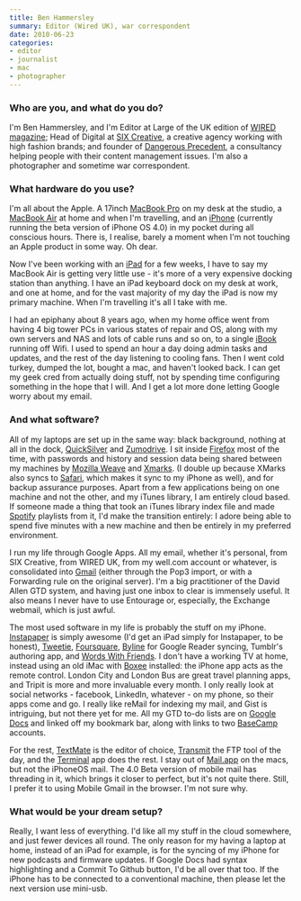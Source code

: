 ```yaml
---
title: Ben Hammersley
summary: Editor (Wired UK), war correspondent
date: 2010-06-23
categories:
- editor
- journalist
- mac
- photographer
---
```


### Who are you, and what do you do?

I'm Ben Hammersley, and I'm Editor at Large of the UK edition of [WIRED magazine](http://www.wired.co.uk/ "The UK version of WIRED."); Head of Digital at [SIX Creative](http://www.six-creative.com/ "SIX, a creative agency."), a creative agency working with high fashion brands; and founder of [Dangerous Precedent](http://www.dangerousprecedent.com/ "Ben's consultancy."), a consultancy helping people with their content management issues. I'm also a photographer and sometime war correspondent.

### What hardware do you use?

I'm all about the Apple. A 17inch [MacBook Pro][macbook-pro] on my desk at the studio, a [MacBook Air][macbook-air] at home and when I'm travelling, and an [iPhone][] (currently running the beta version of iPhone OS 4.0) in my pocket during all conscious hours. There is, I realise, barely a moment when I'm not touching an Apple product in some way. Oh dear.

Now I've been working with an [iPad][] for a few weeks, I have to say my MacBook Air is getting very little use - it's more of a very expensive docking station than anything. I have an iPad keyboard dock on my desk at work, and one at home, and for the vast majority of my day the iPad is now my primary machine. When I'm travelling it's all I take with me.

I had an epiphany about 8 years ago, when my home office went from having 4 big tower PCs in various states of repair and OS, along with my own servers and NAS and lots of cable runs and so on, to a single [iBook][] running off Wifi. I used to spend an hour a day doing admin tasks and updates, and the rest of the day listening to cooling fans. Then I went cold turkey, dumped the lot, bought a mac, and haven't looked back. I can get my geek cred from actually doing stuff, not by spending time configuring something in the hope that I will. And I get a lot more done letting Google worry about my email.

### And what software?

All of my laptops are set up in the same way: black background, nothing at all in the dock, [QuickSilver][] and [Zumodrive][]. I sit inside [Firefox][] most of the time, with passwords and history and session data being shared between my machines by [Mozilla Weave][weave] and [Xmarks][]. (I double up because XMarks also syncs to [Safari][], which makes it sync to my iPhone as well), and for backup assurance purposes. Apart from a few applications being on one machine and not the other, and my iTunes library, I am entirely cloud based. If someone made a thing that took an iTunes library index file and made [Spotify][] playlists from it, I'd make the transition entirely: I adore being able to spend five minutes with a new machine and then be entirely in my preferred environment.

I run my life through Google Apps. All my email, whether it's personal, from SIX Creative, from WIRED UK, from my well.com account or whatever, is consolidated into [Gmail][] (either through the Pop3 import, or with a Forwarding rule on the original server). I'm a big practitioner of the David Allen GTD system, and having just one inbox to clear is immensely useful. It also means I never have to use Entourage or, especially, the Exchange webmail, which is just awful.

The most used software in my life is probably the stuff on my iPhone. [Instapaper][instapaper-ios] is simply awesome (I'd get an iPad simply for Instapaper, to be honest), [Tweetie][tweetie-ios], [Foursquare][foursquare-ios], [Byline][byline-ios] for Google Reader syncing, Tumblr's authoring app, and [Words With Friends][words-with-friends-ios]. I don't have a working TV at home, instead using an old iMac with [Boxee][] installed: the iPhone app acts as the remote control. London City and London Bus are great travel planning apps, and Tripit is more and more invaluable every month. I only really look at social networks - facebook, LinkedIn, whatever - on my phone, so their apps come and go. I really like reMail for indexing my mail, and Gist is intriguing, but not there yet for me. All my GTD to-do lists are on [Google Docs][google-docs] and linked off my bookmark bar, along with links to two [BaseCamp][] accounts.

For the rest, [TextMate][] is the editor of choice, [Transmit][] the FTP tool of the day, and the [Terminal][] app does the rest. I stay out of [Mail.app][mail] on the macs, but not the iPhoneOS mail. The 4.0 Beta version of mobile mail has threading in it, which brings it closer to perfect, but it's not quite there. Still, I prefer it to using Mobile Gmail in the browser. I'm not sure why.

### What would be your dream setup?

Really, I want less of everything. I'd like all my stuff in the cloud somewhere, and just fewer devices all round. The only reason for my having a laptop at home, instead of an iPad for example, is for the syncing of my iPhone for new podcasts and firmware updates. If Google Docs had syntax highlighting and a Commit To Github button, I'd be all over that too. If the iPhone has to be connected to a conventional machine, then please let the next version use mini-usb.

[basecamp]: https://basecamp.com/ "Web-based project management."
[boxee]: http://web.archive.org/web/20230518121314/http://www.boxee.tv/ "An application for watching and organising media."
[byline-ios]: http://www.phantomfish.com/byline.html "A Google Reader app for the iPhone"
[firefox]: https://www.mozilla.org/en-US/firefox/new/ "A cross-platform open-source web browser."
[foursquare-ios]: https://apps.apple.com/us/app/foursquare/id306934924 "An iPhone client for the social location game."
[gmail]: https://en.wikipedia.org/wiki/Gmail "Web-based email."
[google-docs]: https://en.wikipedia.org/wiki/Google_Docs "A web-based office suite."
[ibook]: https://en.wikipedia.org/wiki/IBook "A laptop."
[instapaper-ios]: http://web.archive.org/web/20221221083204/https://www.instapaper.com/iphone "An iPhone app for reading Instapaper saved pages."
[ipad]: https://www.apple.com/ipad/ "A tablet device."
[iphone]: https://en.wikipedia.org/wiki/IPhone_(1st_generation) "A smartphone."
[macbook-air]: https://www.apple.com/macbook-air/ "A very thin laptop."
[macbook-pro]: https://www.apple.com/macbook-pro/ "A laptop."
[mail]: https://en.wikipedia.org/wiki/Mail_(application) "The default Mac OS X mail client."
[quicksilver]: https://qsapp.com/ "A data manipulator and launcher for the Mac."
[safari]: https://www.apple.com/safari/ "A fast web browser."
[spotify]: https://open.spotify.com/__noul__?pfhp=2c2ccb58-8a92-4713-a1c0-8b43b3090b49 "A music streaming service."
[terminal]: https://en.wikipedia.org/wiki/Terminal_(OS_X) "A console application included with Mac OS X."
[textmate]: https://macromates.com/ "A text editor for the Mac."
[transmit]: https://panic.com/transmit/ "An FTP/SFTP client for the Mac."
[tweetie-ios]: https://en.wikipedia.org/wiki/Tweetie "A Twitter client."
[weave]: https://en.wikipedia.org/wiki/Mozilla_Weave "A Firefox add-on for syncing bookmarks across computers."
[words-with-friends-ios]: https://apps.apple.com/us/app/words-with-friends/id322852954 "A word game for the iPhone."
[xmarks]: http://web.archive.org/web/20180429143902/https://www.xmarks.com/ "A bookmark syncing service."
[zumodrive]: https://en.wikipedia.org/wiki/ZumoDrive "A service to share your media via the cloud."
